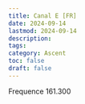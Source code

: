 ```yaml
---
title: Canal E [FR]
date: 2024-09-14
lastmod: 2024-09-14
description: 
tags: 
category: Ascent
toc: false
draft: false
---
```


Frequence 161.300